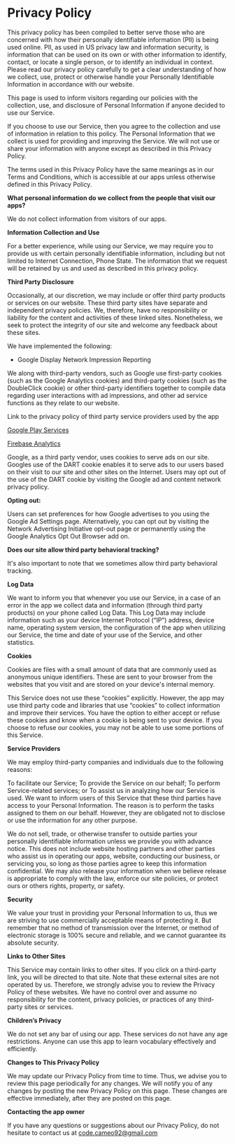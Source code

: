 # Privacy Policy
This privacy policy has been compiled to better serve those who are concerned with how their personally identifiable information (PII) is being used online. PII, as used in US privacy law and information security, is information that can be used on its own or with other information to identify, contact, or locate a single person, or to identify an individual in context. Please read our privacy policy carefully to get a clear understanding of how we collect, use, protect or otherwise handle your Personally Identifiable Information in accordance with our website.

This page is used to inform visitors regarding our policies with the collection, use, and disclosure of Personal Information if anyone decided to use our Service.

If you choose to use our Service, then you agree to the collection and use of information in relation to this policy. The Personal Information that we collect is used for providing and improving the Service. We will not use or share your information with anyone except as described in this Privacy Policy.

The terms used in this Privacy Policy have the same meanings as in our Terms and Conditions, which is accessible at our apps unless otherwise defined in this Privacy Policy.

**What personal information do we collect from the people that visit our apps?**

We do not collect information from visitors of our apps.

**Information Collection and Use**

For a better experience, while using our Service, we may require you to provide us with certain personally identifiable information, including but not limited to Internet Connection, Phone State. The information that we request will be retained by us and used as described in this privacy policy.

**Third Party Disclosure**

Occasionally, at our discretion, we may include or offer third party products or services on our website. These third party sites have separate and independent privacy policies. We, therefore, have no responsibility or liability for the content and activities of these linked sites. Nonetheless, we seek to protect the integrity of our site and welcome any feedback about these sites.

We have implemented the following:
+ Google Display Network Impression Reporting

We along with third-party vendors, such as Google use first-party cookies (such as the Google Analytics cookies) and third-party cookies (such as the DoubleClick cookie) or other third-party identifiers together to compile data regarding user interactions with ad impressions, and other ad service functions as they relate to our website.

Link to the privacy policy of third party service providers used by the app

[Google Play Services](https://policies.google.com/privacy)

[Firebase Analytics](https://firebase.google.com/policies/analytics)

Google, as a third party vendor, uses cookies to serve ads on our site. Googles use of the DART cookie enables it to serve ads to our users based on their visit to our site and other sites on the Internet. Users may opt out of the use of the DART cookie by visiting the Google ad and content network privacy policy.

**Opting out:**

Users can set preferences for how Google advertises to you using the Google Ad Settings page. Alternatively, you can opt out by visiting the Network Advertising Initiative opt-out page or permanently using the Google Analytics Opt Out Browser add on.

**Does our site allow third party behavioral tracking?**

It's also important to note that we sometimes allow third party behavioral tracking.

**Log Data**

We want to inform you that whenever you use our Service, in a case of an error in the app we collect data and information (through third party products) on your phone called Log Data. This Log Data may include information such as your device Internet Protocol (“IP”) address, device name, operating system version, the configuration of the app when utilizing our Service, the time and date of your use of the Service, and other statistics.

**Cookies**

Cookies are files with a small amount of data that are commonly used as anonymous unique identifiers. These are sent to your browser from the websites that you visit and are stored on your device's internal memory.

This Service does not use these “cookies” explicitly. However, the app may use third party code and libraries that use “cookies” to collect information and improve their services. You have the option to either accept or refuse these cookies and know when a cookie is being sent to your device. If you choose to refuse our cookies, you may not be able to use some portions of this Service.

**Service Providers**

We may employ third-party companies and individuals due to the following reasons:

To facilitate our Service;
To provide the Service on our behalf;
To perform Service-related services; or
To assist us in analyzing how our Service is used.
We want to inform users of this Service that these third parties have access to your Personal Information. The reason is to perform the tasks assigned to them on our behalf. However, they are obligated not to disclose or use the information for any other purpose.

We do not sell, trade, or otherwise transfer to outside parties your personally identifiable information unless we provide you with advance notice. This does not include website hosting partners and other parties who assist us in operating our apps, website, conducting our business, or servicing you, so long as those parties agree to keep this information confidential. We may also release your information when we believe release is appropriate to comply with the law, enforce our site policies, or protect ours or others rights, property, or safety.

**Security**

We value your trust in providing your Personal Information to us, thus we are striving to use commercially acceptable means of protecting it. But remember that no method of transmission over the Internet, or method of electronic storage is 100% secure and reliable, and we cannot guarantee its absolute security.

**Links to Other Sites**

This Service may contain links to other sites. If you click on a third-party link, you will be directed to that site. Note that these external sites are not operated by us. Therefore, we strongly advise you to review the Privacy Policy of these websites. We have no control over and assume no responsibility for the content, privacy policies, or practices of any third-party sites or services.

**Children’s Privacy**

We do not set any bar of using our app. These services do not have any age restrictions. Anyone can use this app to learn vocabulary effectively and efficiently.

**Changes to This Privacy Policy**

We may update our Privacy Policy from time to time. Thus, we advise you to review this page periodically for any changes. We will notify you of any changes by posting the new Privacy Policy on this page. These changes are effective immediately, after they are posted on this page.

**Contacting the app owner**

If you have any questions or suggestions about our Privacy Policy, do not hesitate to contact us at code.cameo92@gmail.com
